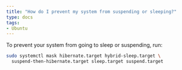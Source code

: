 ```yaml
---
title: "How do I prevent my system from suspending or sleeping?"
type: docs
tags:
- Ubuntu
---
```


To prevent your system from going to sleep or suspending, run:

```bash
sudo systemctl mask hibernate.target hybrid-sleep.target \
  suspend-then-hibernate.target sleep.target suspend.target
```
